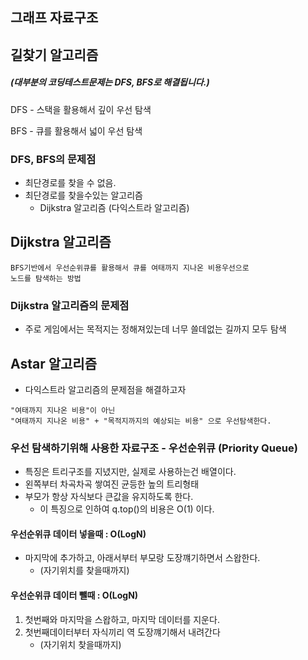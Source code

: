 ﻿## 그래프 자료구조

## 길찾기 알고리즘 
##### (대부분의 코딩테스트문제는 DFS, BFS로 해결됩니다.)
DFS - 스택을 활용해서 깊이 우선 탐색

BFS - 큐를 활용해서 넓이 우선 탐색

### DFS, BFS의 문제점
 - 최단경로를 찾을 수 없음.
 - 최단경로를 찾을수있는 알고리즘
     - Dijkstra 알고리즘 (다익스트라 알고리즘)

## Dijkstra 알고리즘
```
BFS기반에서 우선순위큐를 활용해서 큐를 여태까지 지나온 비용우선으로
노드를 탐색하는 방법
```

### Dijkstra 알고리즘의 문제점
 - 주로 게임에서는 목적지는 정해져있는데 너무 쓸데없는 길까지 모두 탐색

## Astar 알고리즘
 - 다익스트라 알고리즘의 문제점을 해결하고자
```
"여태까지 지나온 비용"이 아닌
"여태까지 지나온 비용" + "목적지까지의 예상되는 비용" 으로 우선탐색한다.
```


### 우선 탐색하기위해 사용한 자료구조 - 우선순위큐 (Priority Queue)
 - 특징은 트리구조를 지녔지만, 실제로 사용하는건 배열이다.
 - 왼쪽부터 차곡차곡 쌓여진 균등한 높의 트리형태
 - 부모가 항상 자식보다 큰값을 유지하도록 한다. 
    - 이 특징으로 인하여 q.top()의 비용은 O(1) 이다.
 
#### 우선순위큐 데이터 넣을때 : O(LogN)
 - 마지막에 추가하고, 아래서부터 부모랑 도장꺠기하면서 스왑한다.
    - (자기위치를 찾을때까지)

#### 우선순위큐 데이터 뺄때 : O(LogN)
 1. 첫번째와 마지막을 스왑하고, 마지막 데이터를 지운다.
 2. 첫번째데이터부터 자식끼리 역 도장꺠기해서 내려간다
    - (자기위치 찾을때까지)

